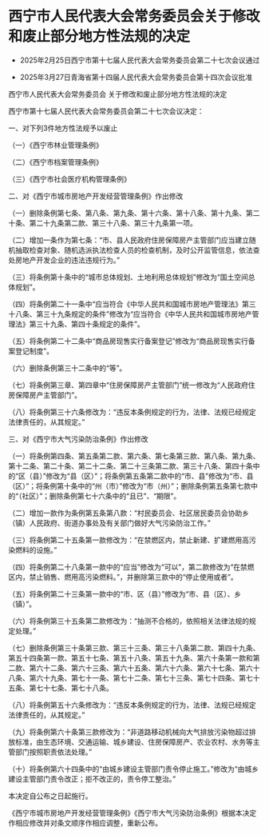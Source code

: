 # 西宁市人民代表大会常务委员会关于修改和废止部分地方性法规的决定

- 2025年2月25日西宁市第十七届人民代表大会常务委员会第二十七次会议通过

- 2025年3月27日青海省第十四届人民代表大会常务委员会第十四次会议批准

<!-- INFO END -->

西宁市人民代表大会常务委员会 关于修改和废止部分地方性法规的决定

西宁市第十七届人民代表大会常务委员会第二十七次会议决定：

一、对下列3件地方性法规予以废止

（一）《西宁市林业管理条例》

（二）《西宁市档案管理条例》

（三）《西宁市社会医疗机构管理条例》

二、对《西宁市城市房地产开发经营管理条例》作出修改

（一）删除条例第七条、第八条、第九条、第十六条、第十八条、第十九条、第二十条、第二十九条第二款、第三十八条、第三十九条第一项。

（二）增加一条作为第七条：“市、县人民政府住房保障房产主管部门应当建立随机抽取检查对象、随机选派执法检查人员的检查机制，及时公开监管信息，依法查处房地产开发企业的违法违规行为。”

（三）将条例第十条中的“城市总体规划、土地利用总体规划”修改为“国土空间总体规划”。

（四）将条例第二十一条中“应当符合《中华人民共和国城市房地产管理法》第三十八条、第三十九条规定的条件”修改为“应当符合《中华人民共和国城市房地产管理法》第三十九条、第四十条规定的条件”。

（五）将条例第二十二条中“商品房现售实行备案登记”修改为“商品房现售实行备案登记制度”。

（六）删除条例第三十二条中的“等”。

（七）将条例第三章、第四章中“住房保障房产主管部门”统一修改为“人民政府住房保障房产主管部门”。

（八）将条例第三十六条修改为：“违反本条例规定的行为，法律、法规已经规定法律责任的，从其规定。”

三、对《西宁市大气污染防治条例》作出修改

（一）将条例第四条、第五条第二款、第六条、第七条第三款、第八条、第九条、第十二条、第二十条、第二十二条、第二十三条第二款、第三十八条、第四十条中的“区（县）”修改为“县（区）”；将条例第五条第二款中的“市、县”修改为“市、县（区）”；将条例第十条中的“州（市）”修改为“市（州）”；删除条例第五条第七款中的“（社区）”；删除条例第七十六条中的“且已”、“期限”。

（二）增加一款作为条例第五条第八款：“村民委员会、社区居民委员会协助乡（镇）人民政府、街道办事处及有关部门做好大气污染防治工作。”

（三）将条例第二十五条第一款修改为：“在禁燃区内，禁止新建、扩建燃用高污染燃料的设施。”

（四）将条例第二十八条第一款中的“应当”修改为“可以”，第二款修改为“在禁燃区内，禁止销售、燃用高污染燃料。”，并删除第三款中的“停止使用或者”。

（五）将条例第二十三条第一款中的“市、区（县）”修改为“市、县（区）、乡（镇）”。

（六）将条例第三十五条第二款修改为：“抽测不合格的，依照相关法律法规的规定处理。”

（七）删除条例第三十条第三款、第三十三条、第三十八条第二款、第四十九条、第五十四条第一款、第五十七条、第五十八条、第五十九条、第六十条第一款和第二款、第六十二条、第六十三条、第六十五条、第六十六条、第六十七条、第六十八条、第六十九条、第七十一条、第七十二条、第七十三条、第七十四条、第七十五条、第七十七条、第七十八条。

（八）将条例第五十六条修改为：“违反本条例规定的行为，法律、法规已经规定法律责任的，从其规定。”

（九）将条例第六十条第三款修改为：“非道路移动机械向大气排放污染物超过排放标准，由生态环境、交通运输、城乡建设、住房保障房产、农业农村、水务等主管部门按照职责依法处理。”

（十）将条例第六十四条中的“由城乡建设主管部门责令停止施工。”修改为“由城乡建设主管部门责令改正；拒不改正的，责令停工整治。”

本决定自公布之日起施行。

《西宁市城市房地产开发经营管理条例》《西宁市大气污染防治条例》根据本决定作相应修改并对条文顺序作相应调整，重新公布。
